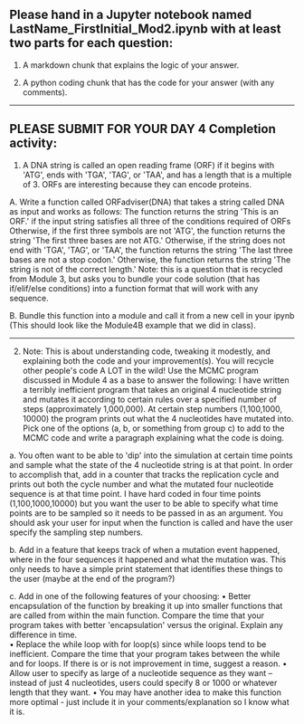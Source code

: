 ## Please hand in a Jupyter notebook named LastName_FirstInitial_Mod2.ipynb with at least two parts for each question: 

1. A markdown chunk that explains the logic of your answer.

2. A python coding chunk that has the code for your answer (with any comments). 

-----------------------------------

## PLEASE SUBMIT FOR YOUR DAY 4 Completion activity: 

1. A DNA string is called an open reading frame (ORF) if it begins with 'ATG', ends with 'TGA', 'TAG', or 'TAA', and has
 a length that is a multiple of 3. ORFs are interesting because they can encode proteins.

A. Write a function called ORFadviser(DNA) that takes a string called DNA as input and works as follows:
The function returns the string 'This is an ORF.' if the input string satisfies all three of the conditions required of ORFs
Otherwise, if the first three symbols are not 'ATG', the function returns the string 'The first three bases are not ATG.'
Otherwise, if the string does not end with 'TGA', 'TAG', or 'TAA', the function returns the string 'The last three bases are not a stop codon.'
Otherwise, the function returns the string 'The string is not of the correct length.'
Note: this is a question that is recycled from Module 3, but asks you to bundle your code solution (that has if/elif/else conditions) into a function format that will work with any sequence. 

B. Bundle this function into a module and call it from a new cell in your ipynb (This should look like the Module4B example
that we did in class). 

-----------------------------------------------

2. Note: This is about understanding code, tweaking it modestly, and explaining both the code and your improvement(s). You will recycle other people's code A LOT in the wild! Use the MCMC program discussed in Module 4 as a base to answer the following: I have written a terribly inefficient program that takes an original 4 nucleotide string and mutates it according to certain rules over a specified number of steps (approximately 1,000,000). At certain step numbers (1,100,1000, 10000) the program prints out what the 4 nucleotides have mutated into. Pick one of the options (a, b, or something from group c) to add to the MCMC code and write a paragraph explaining what the code is doing. 

a. You often want to be able to 'dip' into the simulation at certain time points and sample what the state of the 4 nucleotide string is at that point. In order to accomplish that, add in a counter that tracks the replication cycle and prints out both the cycle number and what the mutated four nucleotide sequence is at that time point. I have hard coded in four time points (1,100,1000,10000) but you want the user to be able to specify what time points are to be sampled so it needs to be passed in as an argument. You should ask your user for input when the function is called and have the user specify the sampling step numbers. 

b. Add in a feature that keeps track of when a mutation event happened, where in the four sequences it happened and what the mutation was. This only needs to have a simple print statement that identifies these things to the user (maybe at the end of the program?)

c. Add in one of the following features of your choosing:
•    Better encapsulation of the function by breaking it up into smaller functions that are called from within the main function. Compare the time that your program takes with better 'encapsulation' versus the original. Explain any difference in time.  
•    Replace the while loop with for loop(s) since while loops tend to be inefficient. Compare the time that your program takes between the while and for loops. If there is or is not improvement in time, suggest a reason. 
•     Allow user to specify as large of a nucleotide sequence as they want – instead of just 4 nucleotides, users could specify 8 or 1000 or whatever length that they want. 
•    You may have another idea to make this function more optimal - just include it in your comments/explanation so I know what it is. 
